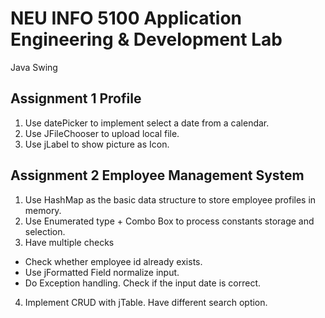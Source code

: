 # NEU INFO 5100 Application Engineering & Development Lab 
Java Swing

## Assignment 1 Profile
1. Use datePicker to implement select a date from a calendar.
2. Use JFileChooser to upload local file.
3. Use jLabel to show picture as Icon.

## Assignment 2 Employee Management System
1. Use HashMap as the basic data structure to store employee profiles in memory.
2. Use Enumerated type + Combo Box to process constants storage and selection.
3. Have multiple checks
  - Check whether employee id already exists.
  - Use jFormatted Field normalize input.
  - Do Exception handling. Check if the input date is correct.
4. Implement CRUD with jTable. Have different search option.


